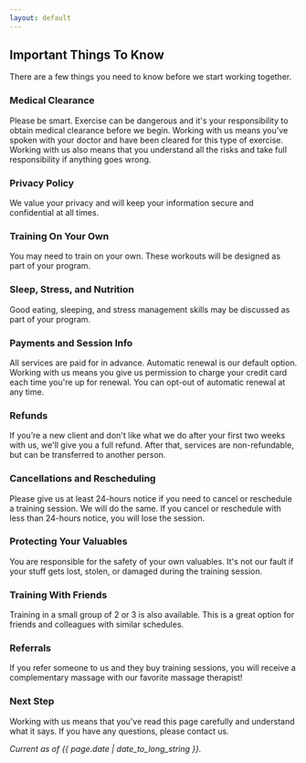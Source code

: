 ```yaml
---
layout: default
---
```

## Important Things To Know
There are a few things you need to know before we start working together.

### Medical Clearance
Please be smart. Exercise can be dangerous and it's your responsibility to obtain medical clearance before we begin. Working with us means you've spoken with your doctor and have been cleared for this type of exercise. Working with us also means that you understand all the risks and take full responsibility if anything goes wrong.

### Privacy Policy
We value your privacy and will keep your information secure and confidential at all times.

### Training On Your Own
You may need to train on your own. These workouts will be designed as part of your program.

### Sleep, Stress, and Nutrition
Good eating, sleeping, and stress management skills may be discussed as part of your program.

### Payments and Session Info
All services are paid for in advance. Automatic renewal is our default option. Working with us means you give us permission to charge your credit card each time you're up for renewal. You can opt-out of automatic renewal at any time.

### Refunds
If you’re a new client and don't like what we do after your first two weeks with us, we'll give you a full refund. After that, services are non-refundable, but can be transferred to another person.

### Cancellations and Rescheduling
Please give us at least 24-hours notice if you need to cancel or reschedule a training session. We will do the same. If you cancel or reschedule with less than 24-hours notice, you will lose the session.

### Protecting Your Valuables
You are responsible for the safety of your own valuables. It's not our fault if your stuff gets lost, stolen, or damaged during the training session.

### Training With Friends
Training in a small group of 2 or 3 is also available. This is a great option for friends and colleagues with similar schedules.

### Referrals
If you refer someone to us and they buy training sessions, you will receive a complementary massage with our favorite massage therapist!

### Next Step
Working with us means that you've read this page carefully and understand what it says. If you have any questions, please contact us.

*Current as of {{ page.date | date_to_long_string }}.*

